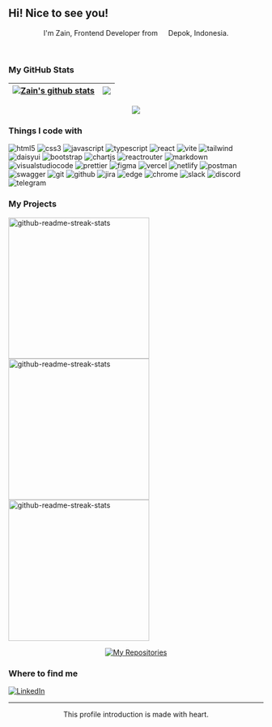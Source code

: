 ## Hi! Nice to see you!
 <p align="center">
    I'm Zain, Frontend Developer from <img src="https://cdn-icons-png.flaticon.com/512/940/940247.png" width="13"/> Depok, Indonesia.
  </p>
</br>

### My GitHub Stats
| <a href="https://github.com/anuraghazra/github-readme-stats"><img align="center" src="https://github-readme-stats.vercel.app/api?username=zenzett&show_icons=true&theme=codeSTACKr&border_color=FFFFFF&hide_border=false&ring=161b228&include_all_commits=true&count_private=true" alt="Zain's github stats" /></a> | <a href="https://github.com/anuraghazra/github-readme-stats"><img align="center" src="https://github-readme-streak-stats.herokuapp.com/?user=zenzett&theme=codeSTACKr&border_color=FFFFFF&hide_border=false" /></a> |
 | ---------------------------------------------------------------------------------------------------------------------------------------------------------------------------------------------------------------------- | ---------------------------------------------------------------------------------------------------------------------------------------------------------------------------------------------------------------------------- |
 
</div>
<div align='center'>
<a href="https://github.com/anuraghazra/github-readme-stats"><img align="center" src="https://github-readme-stats.vercel.app/api/top-langs/?username=zenzett&layout=compact&theme=codeSTACKr&border_color=FFFFFF&hide_border=false" /></a>
</div>

### Things I code with
<p>
<img alt="html5" src="https://img.shields.io/badge/-HTML5-2A2A2A?style=flat-square&logo=html5&logoColor=" />
<img alt="css3" src="https://img.shields.io/badge/-CSS3-2A2A2A?style=flat-square&logo=CSS3&logoColor=2965f1"/>
<img alt="javascript" src="https://img.shields.io/badge/JavaScript-2A2A2A.svg?style=flat-square&logo=javascript&logoColor=" />
<img alt="typescript" src="https://img.shields.io/badge/-TypeScript-2A2A2A?style=flat-square&logo=typescript&logoColor=" />
<img alt="react" src="https://img.shields.io/badge/ReactJS-2A2A2A.svg?style=flat-square&logo=react&logoColor=" />
<img alt="vite" src="https://img.shields.io/badge/Vite-2A2A2A.svg?style=flat-square&logo=vite&logoColor=" />
<img alt="tailwind" src="https://img.shields.io/badge/TailwindCSS-2A2A2A.svg?style=flat-square&logo=tailwind-css&logoColor=" />
<img alt="daisyui" src="https://img.shields.io/badge/DaisyUI-2A2A2A.svg?style=flat-square&logo=daisyui&logoColor=%23F7DF1E" />
<img alt="bootstrap" src="https://img.shields.io/badge/Bootstrap-2A2A2A.svg?style=flat-square&logo=bootstrap&logoColor=" />
<img alt="chartjs" src="https://img.shields.io/badge/Chart.js-2A2A2A.svg?style=flat-square&logo=chart.js&logoColor=" />
<img alt="reactrouter" src="https://img.shields.io/badge/React%20Router-2A2A2A?style=flat-square&logo=react-router&logoColor=" />
<img alt="markdown" src="https://img.shields.io/badge/Markdown-2A2A2A.svg?style=flat-square&logo=markdown&logoColor=" />
<img alt="visualstudiocode" src="https://img.shields.io/badge/-Visual%20Studio%20Code-2A2A2A?style=flat-square&logo=Visual%20Studio%20Code&logoColor=0078d7"/>
<img alt="prettier" src="https://img.shields.io/badge/-Prettier-2A2A2A?style=flat-square&logo=prettier&borderColor=red&border_color=yellow&logoColor=" />
<img alt="figma" src="https://img.shields.io/badge/Figma-2A2A2A.svg?style=flat-square&logo=figma&logoColor="/>
<img alt="vercel" src="https://img.shields.io/badge/Vercel-2A2A2A.svg?style=flat-square&logo=vercel&logoColor=" />
<img alt="netlify" src="https://img.shields.io/badge/Netlify-2A2A2A.svg?style=flat-square&logo=netlify&logoColor=#00C7B7" />
<img alt="postman" src="https://img.shields.io/badge/Postman-2A2A2A?style=flat-square&logo=postman&logoColor=" />
<img alt="swagger" src="https://img.shields.io/badge/-Swagger-2A2A2A?style=flat-square&logo=swagger&logoColor=" />
<img alt="git" src="https://img.shields.io/badge/Git-2A2A2A.svg?style=flat-square&logo=git&logoColor="/>
<img alt="github" src="https://img.shields.io/badge/GitHub-2A2A2A.svg?style=flat-square&logo=github&logoColor="/>
<img alt="jira" src="https://img.shields.io/badge/Jira-2A2A2A.svg?style=flat-square&logo=jira&logoColor=%230A0FFF" />
<img alt="edge" src="https://img.shields.io/badge/Edge-2A2A2A?style=flat-square&logo=Microsoft-edge&logoColor=0078D7"/>
<img alt="chrome" src="https://img.shields.io/badge/Google%20Chrome-2A2A2A?style=flat-square&logo=GoogleChrome&logoColor=fbbf12 "/>
<img alt="slack" src="https://img.shields.io/badge/-Slack-2A2A2A?style=flat-square&logo=Slack&logoColor=E01563"/>
<img alt="discord" src="https://img.shields.io/badge/Discord-2A2A2A.svg?style=flat-square&logo=discord&logoColor=" />
<img alt="telegram" src="https://img.shields.io/badge/Telegram-2A2A2A?style=flat-square&logo=telegram&logoColor=" />
</p>



### My Projects
<p align="left">
    <a href="https://github.com/zenzett/timesync-attendance"><img width="278" src="https://denvercoder1-github-readme-stats.vercel.app/api/pin/?username=zenzett&repo=timesync-attendance&show_icons=true&theme=codeSTACKr&border_color=2CA5E0&hide_border=false" alt="github-readme-streak-stats"></a>
    <a href="https://github.com/zenzett/ecommerce-app"><img width="278" src="https://denvercoder1-github-readme-stats.vercel.app/api/pin/?username=zenzett&repo=ecommerce-app&show_icons=true&theme=codeSTACKr&border_color=2CA5E0&hide_border=false" alt="github-readme-streak-stats"></a>
    <a href="https://github.com/zenzett/mymovies-app-react"><img width="278" src="https://denvercoder1-github-readme-stats.vercel.app/api/pin/?username=zenzett&repo=mymovies-app-react&show_icons=true&theme=codeSTACKr&border_color=2CA5E0&hide_border=false" alt="github-readme-streak-stats"></a>
</p>
  
<p align="center">
  <a href="https://github.com/zenzett?tab=repositories"><img alt="My Repositories" title="My Repositories" src="https://custom-icon-badges.demolab.com/badge/-Click%20here%20to%20see%20my%20repositories-2A2A2A?style=for-the-badge&logoColor=white&logo=repo"/></a>
</p>
 
### Where to find me
<a href="https://www.linkedin.com/in/ahmad-zain-af/" target="_blank"><img alt="LinkedIn" src="https://img.shields.io/badge/LinkedIn-2A2A2A.svg?&style=flat-square&logo=linkedin&logoColor=0A66C2&border_color=FFFFFF&hide_border=false" /></a>
</p>

------------
<p align="center">This profile introduction is made with heart.</br>
